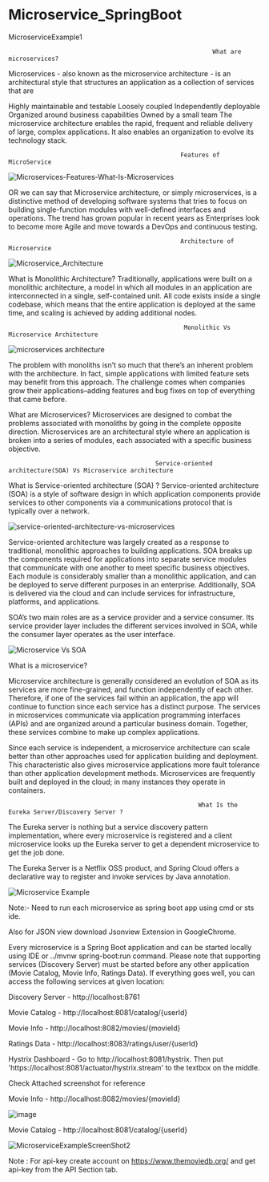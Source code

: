 # Microservice_SpringBoot
MicroserviceExample1

                                                             What are microservices?
                                                             
Microservices - also known as the microservice architecture - is an architectural style that structures an application as a collection of services that are

Highly maintainable and testable
Loosely coupled
Independently deployable
Organized around business capabilities
Owned by a small team
The microservice architecture enables the rapid, frequent and reliable delivery of large, complex applications. It also enables an organization to evolve its technology stack.

                                                    Features of MicroService

![Microservices-Features-What-Is-Microservices](https://user-images.githubusercontent.com/55848417/92152003-a3ff7680-ee3f-11ea-9114-aa6cfbd919db.png)


OR we can say that 
Microservice architecture, or simply microservices, is a distinctive method of developing software systems that tries to focus on building single-function modules with well-defined interfaces and operations. The trend has grown popular in recent years as Enterprises look to become more Agile and move towards a DevOps and continuous testing. 

                                                    Architecture of Microservice

![Microservice_Architecture](https://user-images.githubusercontent.com/55848417/92303270-ed131000-ef90-11ea-81c3-8d8a2760c69e.png)

What is Monolithic Architecture?
Traditionally, applications were built on a monolithic architecture, a model in which all modules in an application are interconnected in a single, self-contained unit. All code exists inside a single codebase, which means that the entire application is deployed at the same time, and scaling is achieved by adding additional nodes.

                                                     Monolithic Vs Microservice Architecture

![microservices architecture](https://user-images.githubusercontent.com/55848417/92138506-15352e80-ee2c-11ea-9f0a-8797c7aa6ca1.png)

The problem with monoliths isn’t so much that there’s an inherent problem with the architecture. In fact, simple applications with limited feature sets may benefit from this approach. The challenge comes when companies grow their applications–adding features and bug fixes on top of everything that came before.


What are Microservices?
Microservices are designed to combat the problems associated with monoliths by going in the complete opposite direction. Microservices are an architectural style where an application is broken into a series of modules, each associated with a specific business objective.

                                             Service-oriented architecture(SOA) Vs Microservice architecture

What is Service-oriented architecture (SOA) ?
Service-oriented architecture (SOA) is a style of software design in which application components provide services to other components via a communications protocol that is typically over a network.

![service-oriented-architecture-vs-microservices](https://user-images.githubusercontent.com/55848417/92139096-e4a1c480-ee2c-11ea-8836-d40f68b26ba2.png)

Service-oriented architecture was largely created as a response to traditional, monolithic approaches to building applications. SOA breaks up the components required for applications into separate service modules that communicate with one another to meet specific business objectives. Each module is considerably smaller than a monolithic application, and can be deployed to serve different purposes in an enterprise. Additionally, SOA is delivered via the cloud and can include services for infrastructure, platforms, and applications.

SOA’s two main roles are as a service provider and a service consumer. Its service provider layer includes the different services involved in SOA, while the consumer layer operates as the user interface. 

![Microservice Vs SOA](https://user-images.githubusercontent.com/55848417/92152475-59322e80-ee40-11ea-8705-ee09539506aa.png)

What is a microservice?

Microservice architecture is generally considered an evolution of SOA as its services are more fine-grained, and function independently of each other. Therefore, if one of the services fail within an application, the app will continue to function since each service has a distinct purpose. The services in microservices communicate via application programming interfaces (APIs) and are organized around a particular business domain. Together, these services combine to make up complex applications.

Since each service is independent, a microservice architecture can scale better than other approaches used for application building and deployment. This characteristic also gives microservice applications more fault tolerance than other application development methods. Microservices are frequently built and deployed in the cloud; in many instances they operate in containers.


                                                         What Is the Eureka Server/Discovery Server ?

The Eureka server is nothing but a service discovery pattern implementation, where every microservice is registered and a client microservice looks up the Eureka server to get a dependent microservice to get the job done.

The Eureka Server is a Netflix OSS product, and Spring Cloud offers a declarative way to register and invoke services by Java annotation.

![Microservice Example](https://user-images.githubusercontent.com/55848417/92153305-ab278400-ee41-11ea-9976-8e14f7f66df9.PNG)


Note:- Need to run each microservice as spring boot app using cmd or sts ide.

Also for JSON view download Jsonview Extension in GoogleChrome.

Every microservice is a Spring Boot application and can be started locally using IDE or ../mvnw spring-boot:run command. Please note that supporting services (Discovery Server) must be started before any other application (Movie Catalog, Movie Info, Ratings Data). If everything goes well, you can access the following services at given location:

Discovery Server - http://localhost:8761

Movie Catalog - http://localhost:8081/catalog/{userId}

Movie Info - http://localhost:8082/movies/{movieId}

Ratings Data - http://localhost:8083/ratings/user/{userId}

Hystrix Dashboard - Go to http://localhost:8081/hystrix. Then put 'https://localhost:8081/actuator/hystrix.stream' to the textbox on the middle.

Check Attached screenshot for reference

Movie Info - http://localhost:8082/movies/{movieId}

![image](https://user-images.githubusercontent.com/55848417/92181558-26e7f780-ee67-11ea-828c-b6173cd0e9b1.png)

Movie Catalog - http://localhost:8081/catalog/{userId}

![MicroserviceExampleScreenShot2](https://user-images.githubusercontent.com/55848417/92181770-af669800-ee67-11ea-9f2b-7b899591c239.PNG)


Note : For api-key create account on https://www.themoviedb.org/ and get api-key from the API Section tab.






